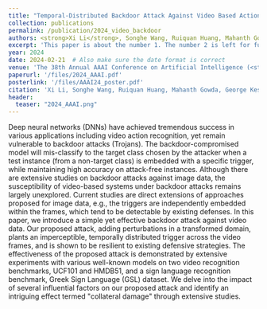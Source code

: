 ```yaml
---
title: "Temporal-Distributed Backdoor Attack Against Video Based Action Recognition"
collection: publications
permalink: /publication/2024_video_backdoor
authors: <strong>Xi Li</strong>, Songhe Wang, Ruiquan Huang, Mahanth Gowda, and George Kesidis
excerpt: 'This paper is about the number 1. The number 2 is left for future work.'
year: 2024
date: 2024-02-21  # Also make sure the date format is correct
venue: 'The 38th Annual AAAI Conference on Artificial Intelligence (<strong>AAAI</strong>)'
paperurl: '/files/2024_AAAI.pdf'
posterlink: '/files/AAAI24_poster.pdf'
citation: 'Xi Li, Songhe Wang, Ruiquan Huang, Mahanth Gowda, George Kesidis. (2024). "Temporal-Distributed Backdoor Attack Against Video Based Action Recognition." <i>AAAI</i>.'
header:
  teaser: "2024_AAAI.png"
---
```


Deep neural networks (DNNs) have achieved tremendous success in various applications including video action recognition, yet remain vulnerable to backdoor attacks (Trojans). 
The backdoor-compromised model will mis-classify to the target class chosen by the attacker when a test instance (from a non-target class) is embedded with a specific trigger, while maintaining high accuracy on attack-free instances. 
Although there are extensive studies on backdoor attacks against image data, the susceptibility of video-based systems under backdoor attacks remains largely unexplored.
Current studies are direct extensions of approaches proposed for image data, e.g., the triggers are independently embedded within the frames, which tend to be detectable by existing defenses. In this paper, we introduce a simple yet effective backdoor attack against video data. Our proposed attack, adding perturbations in a transformed domain, plants an imperceptible, temporally distributed trigger across the video frames, and is shown to be resilient to existing defensive strategies. 
The effectiveness of the proposed attack is demonstrated by extensive experiments with various well-known models on two video recognition benchmarks, UCF101 and HMDB51, and a sign language recognition benchmark, Greek Sign Language (GSL) dataset. 
We delve into the impact of several influential factors on our proposed attack and identify an intriguing effect termed "collateral damage" through extensive studies.
